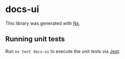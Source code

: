 # docs-ui

This library was generated with [Nx](https://nx.dev).

## Running unit tests

Run `nx test docs-ui` to execute the unit tests via [Jest](https://jestjs.io).

